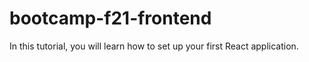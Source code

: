 # bootcamp-f21-frontend
In this tutorial, you will learn how to set up your first React application. 